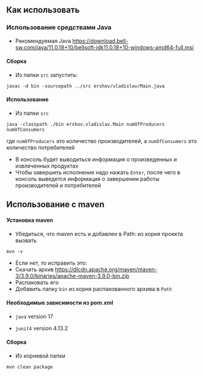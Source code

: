 ## Как использовать

### Использование средствами Java

- Рекомендуемая Java https://download.bell-sw.com/java/11.0.18+10/bellsoft-jdk11.0.18+10-windows-amd64-full.msi

#### Сборка
- Из папки `src` запустить:

```
javac -d bin -sourcepath ../src ershov/vladislav/Main.java
```

#### Использование

- Из папки `src`
```
java -classpath ./bin ershov.vladislav.Main numOfProducers numOfConsumers
```
где `numOfProducers` это количество производителей, а `numOfConsumers` это количество потребителей

- В консоль будет выводиться информация о произведенных и извлеченных продуктах
- Чтобы завершить исполнение надо нажать `Enter`, после чего в консоль выведется информация о завершении работы производителей и потребителей

## Использование с maven

#### Установка maven

- Убедиться, что maven есть и добавлен в Path: из корня проекта вызвать
```
mvn -v
```
- Если нет, то исправить это:
- Скачать архив https://dlcdn.apache.org/maven/maven-3/3.9.0/binaries/apache-maven-3.9.0-bin.zip
- Распаковать его
- Добавить папку `bin` из корня распакованного архива в `Path`

#### Необходимые зависимости из pom.xml

- `java` version 17

- `junit4` version 4.13.2

#### Сборка

- Из корневой папки
```
mvn clean package
```
